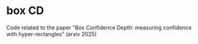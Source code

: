 # box CD
Code related to the paper "Box Confidence Depth: measuring confidence with
hyper-rectangles" (arxiv 2025)
